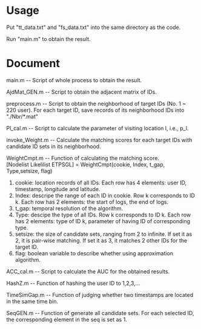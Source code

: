 Usage
============
Put "tt_data.txt" and "fs_data.txt" into the same directory as the code.<p>
Run "main.m" to obtain the result.

Document
============
main.m -- Script of whole process to obtain the result.

AjdMat_GEN.m -- Script to obtain the adjacent matrix of IDs.

preprocess.m -- Script to obtain the neighborhood of target IDs (No. 1 ~ 220 user). For each target ID, save records of its neighborhood IDs into "./Nbr/*.mat"

Pl_cal.m -- Script to calculate the parameter of visiting location l, i.e., p_l.

invoke_Weight.m -- Calculate the matching scores for each target IDs with candidate ID sets in its neighborhood.

WeightCmpt.m -- Function of calculating the matching score.<br>
[Nodelist Likelilist ETPSGL] = WeightCmpt(cookie, Index, t_gap, Type,setsize, flag)<br>
1. cookie: location records of all IDs. Each row has 4 elements: user ID, timestamp, longitude and latitude.<br>
2. Index: descripe the range of each ID in cookie. Row k corresponds to ID k. Each row has 2 elements: the start of logs, the end of logs.<br>
3. t_gap: temporal resolution of the algorithm.<br>
4. Type: descipe the type of all IDs. Row k corresponds to ID k. Each row has 2 elements: type of ID k, parameter of having ID of corresponding type.<br>
5. setsize: the size of candidate sets, ranging from 2 to infinite. If set it as 2, it is pair-wise matching. If set it as 3, it matches 2 other IDs for the target ID.
6. flag: boolean variable to describe whether using approximation algorithm.

<p>

ACC_cal.m -- Script to calculate the AUC for the obtained results.

HashZ.m -- Function of hashing the user ID to 1,2,3,...

TimeSimGap.m -- Function of judging whether two timestamps are located in the same time bin. 

SeqGEN.m -- Function of generate all candidate sets. For each selected ID, the corresponding element in the seq is set as 1.


